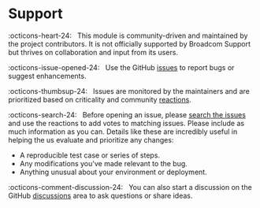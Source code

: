# Support

:octicons-heart-24: &nbsp; This module is community-driven and maintained by the project
contributors. It is not officially supported by Broadcom Support but thrives on collaboration and
input from its users.

:octicons-issue-opened-24: &nbsp; Use the GitHub [issues][issues] to report bugs or suggest
enhancements.

:octicons-thumbsup-24: &nbsp; Issues are monitored by the maintainers and are prioritized based on
criticality and community [reactions][reactions].

:octicons-search-24: &nbsp; Before opening an issue, please [search the issues][issues-search] and
use the reactions to add votes to matching issues. Please include as much information as you can.
Details like these are incredibly useful in helping the us evaluate and prioritize any changes:

- A reproducible test case or series of steps.
- Any modifications you've made relevant to the bug.
- Anything unusual about your environment or deployment.

:octicons-comment-discussion-24: &nbsp; You can also start a discussion on the GitHub [discussions][discussions]
area to ask questions or share ideas.

[issues]: https://github.com/vmware/powershell-module-for-vmware-cloud-foundation-password-management/issues
[issues-search]: https://github.com/vmware/powershell-module-for-vmware-cloud-foundation-password-management/issues?q=is%3Aissue+is%3Aopen+label%3Abug
[discussions]: https://github.com/vmware/powershell-module-for-vmware-cloud-foundation-password-management/discussions
[reactions]: https://github.blog/2016-03-10-add-reactions-to-pull-requests-issues-and-comments/
